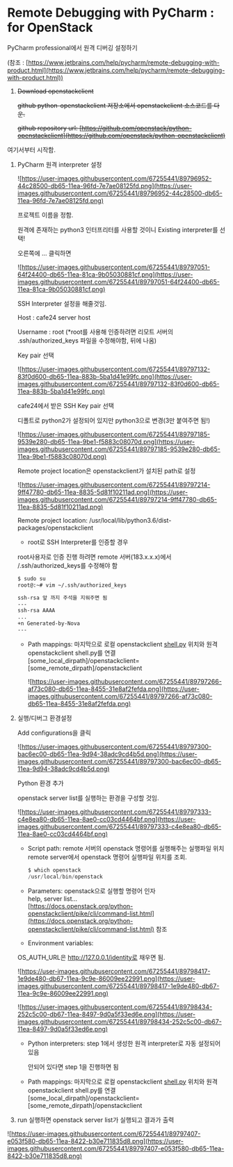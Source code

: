 # Remote Debugging with PyCharm : for OpenStack

PyCharm professional에서 원격 디버깅 설정하기

(참조 : [https://www.jetbrains.com/help/pycharm/remote-debugging-with-product.html](https://www.jetbrains.com/help/pycharm/remote-debugging-with-product.html))

1. ~~Download openstackclient~~

    ~~github python-openstackclient 저장소에서 openstackclient 소스코드를 다운.~~

    ~~github repository url: [https://github.com/openstack/python-openstackclient](https://github.com/openstack/python-openstackclient)~~


여기서부터 시작함.

1. PyCharm 원격 interpreter 설정

    ![https://user-images.githubusercontent.com/67255441/89796952-44c28500-db65-11ea-96fd-7e7ae08125fd.png](https://user-images.githubusercontent.com/67255441/89796952-44c28500-db65-11ea-96fd-7e7ae08125fd.png)

    프로젝트 이름을 정함.

    원격에 존재하는 python3 인터프리터를 사용할 것이니 Existing interpreter를 선택!

    오른쪽에 ... 클릭하면

    ![https://user-images.githubusercontent.com/67255441/89797051-64f24400-db65-11ea-81ca-9b05030881cf.png](https://user-images.githubusercontent.com/67255441/89797051-64f24400-db65-11ea-81ca-9b05030881cf.png)

    SSH Interpreter 설정을 해줄것임.

    Host : cafe24 server host

    Username : root (*root를 사용해 인증하려면 리모트 서버의 .ssh/authorized_keys 파일을 수정해야함, 뒤에 나옴)

    Key pair 선택

    ![https://user-images.githubusercontent.com/67255441/89797132-83f0d600-db65-11ea-883b-5ba1d41e99fc.png](https://user-images.githubusercontent.com/67255441/89797132-83f0d600-db65-11ea-883b-5ba1d41e99fc.png)

    cafe24에서 받은 SSH Key pair 선택

    디폴트로 python2가 설정되어 있지만 python3으로 변경(3만 붙여주면 됨!)

    ![https://user-images.githubusercontent.com/67255441/89797185-9539e280-db65-11ea-9be1-f5883c08070d.png](https://user-images.githubusercontent.com/67255441/89797185-9539e280-db65-11ea-9be1-f5883c08070d.png)

    Remote project location은 openstackclient가 설치된 path로 설정

    ![https://user-images.githubusercontent.com/67255441/89797214-9ff47780-db65-11ea-8835-5d81f10211ad.png](https://user-images.githubusercontent.com/67255441/89797214-9ff47780-db65-11ea-8835-5d81f10211ad.png)

    Remote project location: /usr/local/lib/python3.6/dist-packages/openstackclient

    * root로 SSH Interpreter를 인증할 경우

    root사용자로 인증 진행 하려면 remote 서버(183.x.x.x)에서 /.ssh/authorized_keys를 수정해야 함

    ```bash
    $ sudo su
    root@:~# vim ~/.ssh/authorized_keys

    ssh-rsa 앞 까지 주석을 지워주면 됨
    ---
    ssh-rsa AAAA 
    ...
    +n Generated-by-Nova
    ---
    ```

    - Path mappings: 
    마지막으로 로컬 openstackclient [shell.py](http://shell.py) 위치와 원격 openstackclient shell.py를 연결
    [some_local_dirpath]/openstackclient=[some_remote_dirpath]/openstackclient

        ![https://user-images.githubusercontent.com/67255441/89797266-af73c080-db65-11ea-8455-31e8af2fefda.png](https://user-images.githubusercontent.com/67255441/89797266-af73c080-db65-11ea-8455-31e8af2fefda.png)

2. 실행/디버그 환경설정

    Add configurations을 클릭

    ![https://user-images.githubusercontent.com/67255441/89797300-bac6ec00-db65-11ea-9d94-38adc9cd4b5d.png](https://user-images.githubusercontent.com/67255441/89797300-bac6ec00-db65-11ea-9d94-38adc9cd4b5d.png)

    Python 환경 추가

    openstack server list를 실행하는 환경을 구성할 것임.

    ![https://user-images.githubusercontent.com/67255441/89797333-c4e8ea80-db65-11ea-8ae0-cc03cd4464bf.png](https://user-images.githubusercontent.com/67255441/89797333-c4e8ea80-db65-11ea-8ae0-cc03cd4464bf.png)

    - Script path: remote 서버의 openstack 명령어를 실행해주는 실행파일 위치
    remote server에서 openstack 명령어 실행파일 위치를 조회.

        ```jsx
        $ which openstack
        /usr/local/bin/openstack
        ```

    - Parameters: openstack으로 실행할 명령어 인자  
    help, server list...  
    [https://docs.openstack.org/python-openstackclient/pike/cli/command-list.html](https://docs.openstack.org/python-openstackclient/pike/cli/command-list.html) 참조
    - Environment variables: 

    OS_AUTH_URL은 http://127.0.0.1/identity로 채우면 됨.

    ![https://user-images.githubusercontent.com/67255441/89798417-1e9de480-db67-11ea-9c9e-86009ee22991.png](https://user-images.githubusercontent.com/67255441/89798417-1e9de480-db67-11ea-9c9e-86009ee22991.png)

    ![https://user-images.githubusercontent.com/67255441/89798434-252c5c00-db67-11ea-8497-9d0a5f33ed6e.png](https://user-images.githubusercontent.com/67255441/89798434-252c5c00-db67-11ea-8497-9d0a5f33ed6e.png)

    - Python interpreters: 
    step 1에서 생성한 원격 interpreter로 자동 설정되어 있음

        안되어 있다면 step 1을 진행하면 됨

    - Path mappings: 
    마지막으로 로컬 openstackclient [shell.py](http://shell.py) 위치와 원격 openstackclient shell.py를 연결
    [some_local_dirpath]/openstackclient=[some_remote_dirpath]/openstackclient

3. run 실행하면 openstack server list가 실행되고 결과가 출력

![https://user-images.githubusercontent.com/67255441/89797407-e053f580-db65-11ea-8422-b30e711835d8.png](https://user-images.githubusercontent.com/67255441/89797407-e053f580-db65-11ea-8422-b30e711835d8.png)